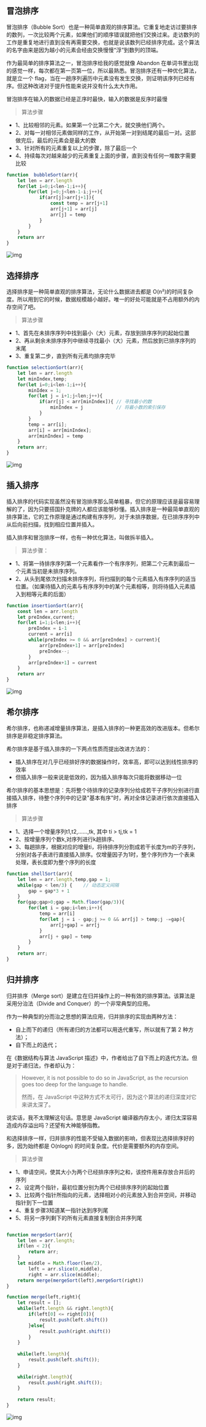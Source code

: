 

## 冒泡排序

冒泡排序（Bubble Sort）也是一种简单直观的排序算法。它重复地走访过要排序的数列，一次比较两个元素，如果他们的顺序错误就把他们交换过来。走访数列的工作是重复地进行直到没有再需要交换，也就是说该数列已经排序完成。这个算法的名字由来是因为越小的元素会经由交换慢慢“浮”到数列的顶端。

作为最简单的排序算法之一，冒泡排序给我的感觉就像 Abandon 在单词书里出现的感觉一样，每次都在第一页第一位，所以最熟悉。冒泡排序还有一种优化算法，就是立一个 flag，当在一趟序列遍历中元素没有发生交换，则证明该序列已经有序。但这种改进对于提升性能来说并没有什么太大作用。

冒泡排序在输入的数据已经是正序时最快，输入的数据是反序时最慢

> 算法步骤

- 1、比较相邻的元素。如果第一个比第二个大，就交换他们两个。
- 2、对每一对相邻元素做同样的工作，从开始第一对到结尾的最后一对。这部做完后，最后的元素会是最大的数
- 3、针对所有的元素重复以上的步骤，除了最后一个
- 4、持续每次对越来越少的元素重复上面的步骤，直到没有任何一堆数字需要比较

```javascript
function  bubbleSort(arr){
    let len = arr.length
    for(let i=0;i<len-1;i++){
        for(let j=0;j<len-1-i;j++){
            if(arr[j]>arr[j+1]){
                const temp = arr[j+1]
                arr[j+1] = arr[j]
                arr[j] = temp
            }
        }
    }
    return arr
}
```

 ![img](../.vuepress/public/img/frontend/mppx.gif) 

## 选择排序

选择排序是一种简单直观的排序算法，无论什么数据进去都是 O(n²)的时间复杂度。所以用到它的时候，数据规模越小越好。唯一的好处可能就是不占用额外的内存空间了吧。

> 算法步骤

- 1、首先在未排序序列中找到最小（大）元素，存放到排序序列的起始位置
- 2、再从剩余未排序序列中继续寻找最小（大）元素，然后放到已排序序列的末尾
- 3、重复第二步，直到所有元素均排序完毕

```javascript
function selectionSort(arr){
    let len = arr.length
    let minIndex,temp;
    for(let i=0;i<len-1;i++){
        minIdex = 1;
        for(let j = i+1;j<len;j++){
            if(arr[j] < arr[minIndex]){	// 寻找最小的数
                minIndex = j			// 将最小数的索引保存
            }
        }
        temp = arr[i];
        arr[i] = arr[minIndex];
        arr[minIndex] = temp
    }
    return arr;
}
```

 ![img](../.vuepress/public/img/frontend/xzpx.gif) 

## 插入排序

插入排序的代码实现虽然没有冒泡排序那么简单粗暴，但它的原理应该是最容易理解的了，因为只要搭国扑克牌的人都应该能够秒懂。插入排序是一种最简单直观的排序算法，它的工作原理是通过构建有序序列，对于未排序数据，在已排序序列中从后向前扫描，找到相应位置并插入。

插入排序和冒泡排序一样，也有一种优化算法，叫做拆半插入。

> 算法步骤：

- 1、将第一待排序序列第一个元素看作一个有序序列，把第二个元素到最后一个元素当初是未排序序列。
- 2、从头到尾依次扫描未排序序列，将扫描到的每个元素插入有序序列的适当位置。（如果待插入的元素与有序序列中的某个元素相等，则将待插入元素插入到相等元素的后面）

```javascript
function insertionSort(arr){
    const len = arr.length
    let preIndex,current;
    for(let i=1;i<len;i++){
        preIndex = i-1
        current = arr[i]
        while(preIndex >= 0 && arr[preIndex] > current){
            arr[preIndex+1] = arr[preIndex]
            preIndex--;
        }
        arr[preIndex+1] = current
    }
    return arr
}
```

 ![img](../.vuepress/public/img/frontend/crpx.gif) 

## 希尔排序

希尔排序，也称递减增量排序算法，是插入排序的一种更高效的改进版本。但希尔排序是非稳定排序算法。

希尔排序是基于插入排序的一下两点性质而提出改进方法的：

- 插入排序在对几乎已经排好序的数据操作时，效率高，即可以达到线性排序的效率
- 但插入排序一般来说是低效的，因为插入排序每次只能将数据移动一位

希尔排序的基本思想是：先将整个待排序的记录序列分给成若干子序列分别进行直接插入排序，待整个序列中的记录"基本有序"时，再对全体记录进行依次直接插入排序

> 算法步骤

- 1、选择一个增量序列t1,t2,......,tk, 其中 ti > tj,tk = 1
- 2、按增量序列个数k,对序列进行k趟排序、
- 3、每趟排序，根据对应的增量ti，将待排序列分割成若干长度为m的子序列，分别对各子表进行直接插入排序。仅增量因子为1时，整个序列作为一个表来处理，表长度即为整个序列的长度

```javascript
function shellSort(arr){
    let len = arr.length,temp,gap = 1;
    while(gap < len/3) {	// 动态定义间隔
        gap = gap*3 + 1
    }
    for(gap;gap>0;gap = Math.floor(gap/3)){
        for(let i = gap;i<len;i++){
            temp = arr[i]
            for(let j = i - gap;j >= 0 && arr[j] > temp;j -=gap){
                arr[j+gap] = arr[j
            }
            arr[j + gap] = temp
        }
    }
    return arr;
}
```

## 归并排序

归并排序（Merge sort）是建立在归并操作上的一种有效的排序算法。该算法是采用分治法（Divide and Conquer）的一个非常典型的应用。

作为一种典型的分而治之思想的算法应用，归并排序的实现由两种方法：

- 自上而下的递归（所有递归的方法都可以用迭代重写，所以就有了第 2 种方法）；
- 自下而上的迭代；

在《数据结构与算法 JavaScript 描述》中，作者给出了自下而上的迭代方法。但是对于递归法，作者却认为：

> However, it is not possible to do so in JavaScript, as the recursion goes too deep for the language to handle.
>
> 然而，在 JavaScript 中这种方式不太可行，因为这个算法的递归深度对它来讲太深了。

说实话，我不太理解这句话。意思是 JavaScript 编译器内存太小，递归太深容易造成内存溢出吗？还望有大神能够指教。

和选择排序一样，归并排序的性能不受输入数据的影响，但表现比选择排序好的多，因为始终都是 O(nlogn) 的时间复杂度。代价是需要额外的内存空间。

> 算法步骤

- 1、申请空间，使其大小为两个已经排序序列之和，该控件用来存放合并后的序列
- 2、设定两个指针，最初位置分别为两个已经排序序列的起始位置
- 3、比较两个指针所指向的元素，选择相对小的元素放入到合并空间，并移动指针到下一位置
- 4、重复步骤3知道某一指针达到序列尾
- 5、将另一序列剩下的所有元素直接复制到合并序列尾

```javascript

function mergeSort(arr){
    let len = arr.length;
    if(len < 2){
        return arr;
    }
    let middle = Math.floor(len/2),
        left = arr.slice(0,middle),
        right = arr.slice(middle);
    return merge(mergeSort(left),mergeSort(right))
}

function merge(left,right){
    let result = [];
    while(left.length && right.length){
        if(left[0] <= right[0]){
            result.push(left.shift())
        }else{
            result.push(right.shift())
        }
    }
    
    while(left.length){
        result.push(left.shift());
    }
    
    while(right.length){
        result.push(right.shift());
    }
    
    return result;
}
```

![img](../.vuepress/public/img/frontend/gbpx.gif)

